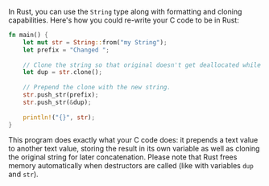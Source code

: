 In Rust, you can use the `String` type along with formatting and cloning capabilities. Here's how you could re-write your C code to be in Rust:

```rust
fn main() {
    let mut str = String::from("my String");
    let prefix = "Changed ";
    
    // Clone the string so that original doesn't get deallocated while we have a reference to it.
    let dup = str.clone(); 
      
    // Prepend the clone with the new string.
    str.push_str(prefix);
    str.push_str(&dup);
    
    println!("{}", str);
}
```

This program does exactly what your C code does: it prepends a text value to another text value, storing the result in its own variable as well as cloning the original string for later concatenation. Please note that Rust frees memory automatically when destructors are called (like with variables `dup` and `str`).

